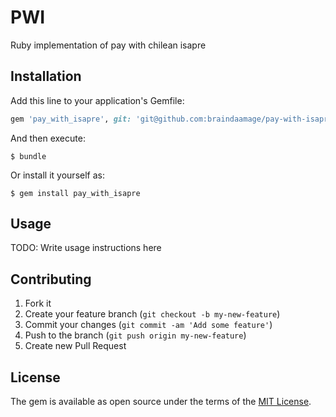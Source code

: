 # PWI

Ruby implementation of pay with chilean isapre

## Installation

Add this line to your application's Gemfile:

```ruby
gem 'pay_with_isapre', git: 'git@github.com:braindaamage/pay-with-isapre.git'
```

And then execute:

    $ bundle

Or install it yourself as:

    $ gem install pay_with_isapre

## Usage

TODO: Write usage instructions here

## Contributing

1. Fork it
2. Create your feature branch (`git checkout -b my-new-feature`)
3. Commit your changes (`git commit -am 'Add some feature'`)
4. Push to the branch (`git push origin my-new-feature`)
5. Create new Pull Request


## License

The gem is available as open source under the terms of the [MIT License](http://opensource.org/licenses/MIT).


